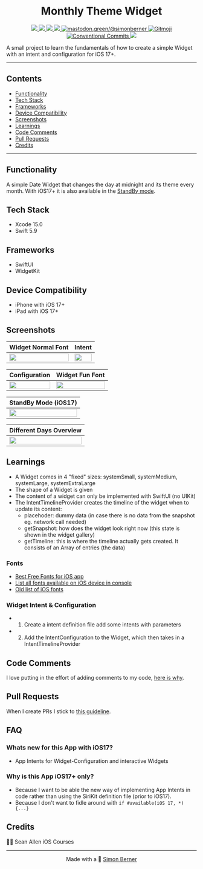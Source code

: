 <h1 align=center>Monthly Theme Widget</h1>

<p align="center">
    <a href="https://en.wikipedia.org/wiki/IOS">
        <img src="https://img.shields.io/badge/iOS-17+-blue.svg?style=for-the-badge" />
    </a>
    <a href="https://www.swift.org/">
        <img src="https://img.shields.io/badge/Swift-5.9-brightgreen.svg?style=for-the-badge&logo=swift" />
    </a>
    <a href="https://developer.apple.com/xcode/swiftui">
        <img src="https://img.shields.io/badge/SwiftUI-blue.svg?style=for-the-badge&logo=swift&logoColor=black" />
    </a>
    <a href="https://developer.apple.com/xcode">
        <img src="https://img.shields.io/badge/Xcode-15.0-blue.svg?style=for-the-badge" />
    </a>
    <a href="https://mastodon.green/@simonberner">
        <img src="https://img.shields.io/badge/Contact-@simonberner-orange?style=for-the-badge" alt="mastodon.green/@simonberner" />
    </a>
    <a href="https://gitmoji.dev">
        <img src="https://img.shields.io/badge/gitmoji-%20😜%20😍-FFDD67.svg?style=for-the-badge" alt="Gitmoji">
    </a>
    <a href="https://github.com/conventional-commits/conventionalcommits.org">
        <img src="https://img.shields.io/badge/Conventional%20Commits-📝-lightgrey.svg?style=for-the-badge" alt="Conventional Commits">
    </a>
    <a href="https://opensource.org/licenses/MIT">
        <img src="https://img.shields.io/badge/license-MIT-black.svg?style=for-the-badge" />
    </a>
</p>

A small project to learn the fundamentals of how to create a simple Widget with an intent and configuration for iOS 17+.

---

## Contents
* [Functionality](#functionality)
* [Tech Stack](#tech-stack)
* [Frameworks](#frameworks)
* [Device Compatibility](#device-compatibility)
* [Screenshots](#screenshots)
* [Learnings](#learnings)
* [Code Comments](#code-comments)
* [Pull Requests](#pull-requests)
* [Credits](#credits)

---

## Functionality
A simple Date Widget that changes the day at midnight and its theme every month. With iOS17+ it is also available in the [StandBy mode](https://support.apple.com/en-gb/guide/iphone/iph878d77632/ios).

## Tech Stack
- Xcode 15.0
- Swift 5.9

## Frameworks
- SwiftUI
- WidgetKit

## Device Compatibility
- iPhone with iOS 17+
- iPad with iOS 17+

## Screenshots
| Widget Normal Font | Intent |
| :---: | :---: |
| <img src="AppScreenshots/MonthlyWidgetNormalFont.png" height="100%" width="100%" > | <img src="AppScreenshots/MonthlyWidgetIntent.png" height="100%" width="100%" > |

| Configuration | Widget Fun Font |
| :---: | :---: |
| <img src="AppScreenshots/MonthlyWidgetConfiguration.png" height="100%" width="100%" > | <img src="AppScreenshots/MonthlyWidgetFunFont.png" height="100%" width="100%" > |

| StandBy Mode (iOS17) |
| :---: |
| <img src="AppScreenshots/MonthlyWidgetStandBy.png" height="100%" width="100%" > |

| Different Days Overview |
| :---: |
| <img src="AppScreenshots/MonthlyWidgetAll.png" height="100%" width="100%" > |

## Learnings
- A Widget comes in 4 "fixed" sizes: systemSmall, systemMedium, systemLarge, systemExtraLarge
- The shape of a Widget is given
- The content of a widget can only be implemented with SwiftUI (no UIKit)
- The IntentTimelineProvider creates the timeline of the widget when to update its content:
    - placehoder: dummy data (in case there is no data from the snapshot eg. network call needed)
    - getSnapshot: how does the widget look right now (this state is shown in the widget gallery)
    - getTimeline: this is where the timeline actually gets created. It consists of an Array of entries (the data)
### Fonts
- [Best Free Fonts for iOS app](https://sarunw.com/posts/free-fonts-ios/)
- [List all fonts available on iOS device in console](https://gist.github.com/simonbromberg/24a48fb5e94b2bde82df1e5c97e733da)
- [Old list of iOS fonts](http://iosfonts.com/)
### Widget Intent & Configuration
- 1. Create a intent definition file add some intents with parameters
- 2. Add the IntentConfiguration to the Widget, which then takes in a IntentTimelineProvider

## Code Comments
I love putting in the effort of adding comments to my code, [here is why](https://www.youtube.com/watch?v=1NEa-OcsTow).

## Pull Requests
When I create PRs I stick to [this guideline](https://www.youtube.com/watch?v=_sfzAOfY8uc).

## FAQ
### Whats new for this App with iOS17?
- App Intents for Widget-Configuration and interactive Widgets
### Why is this App iOS17+ only?
- Because I want to be able the new way of implementing App Intents in code rather than using the SiriKit definition file (prior to iOS17).
- Because I don't want to fidle around with ``if #available(iOS 17, *) {...}``

## Credits
🙏🏽 Sean Allen iOS Courses

<hr>
<p align="center">
Made with a 🙂 <a href="https://simonberner.dev">Simon Berner
</p>
